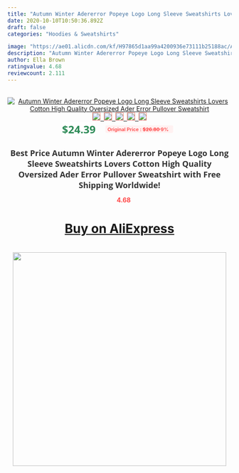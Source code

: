 ```yaml
---
title: "Autumn Winter Adererror Popeye Logo Long Sleeve Sweatshirts Lovers Cotton High Quality Oversized Ader Error Pullover Sweatshirt"
date: 2020-10-10T10:50:36.892Z
draft: false
categories: "Hoodies & Sweatshirts"

image: "https://ae01.alicdn.com/kf/H97865d1aa99a4200936e73111b25188ac/Autumn-Winter-Adererror-Popeye-Logo-Long-Sleeve-Sweatshirts-Lovers-Cotton-High-Quality-Oversized-Ader-Error-Pullover.jpg"
description: "Autumn Winter Adererror Popeye Logo Long Sleeve Sweatshirts Lovers Cotton High Quality Oversized Ader Error Pullover Sweatshirt"
author: Ella Brown
ratingvalue: 4.68
reviewcount: 2.111
---
```

<br>
<div style="text-align: center;">
<a href="https://s.click.aliexpress.com/e/_ApU5QN" target="_blank" rel="nofollow noopener noreferrer"><img alt="Autumn Winter Adererror Popeye Logo Long Sleeve Sweatshirts Lovers Cotton High Quality Oversized Ader Error Pullover Sweatshirt" class="magnifier-image" src="https://ae01.alicdn.com/kf/H97865d1aa99a4200936e73111b25188ac/Autumn-Winter-Adererror-Popeye-Logo-Long-Sleeve-Sweatshirts-Lovers-Cotton-High-Quality-Oversized-Ader-Error-Pullover.jpg_640x640.jpg">
<br>
<img style="border:1px solid salmon" src="https://ae01.alicdn.com/kf/H97865d1aa99a4200936e73111b25188ac/Autumn-Winter-Adererror-Popeye-Logo-Long-Sleeve-Sweatshirts-Lovers-Cotton-High-Quality-Oversized-Ader-Error-Pullover.jpg_120x120.jpg">&nbsp;&nbsp;<img style="border:1px solid salmon" src="https://ae01.alicdn.com/kf/H8757378c56d34533a95b11c367222d17B/Autumn-Winter-Adererror-Popeye-Logo-Long-Sleeve-Sweatshirts-Lovers-Cotton-High-Quality-Oversized-Ader-Error-Pullover.jpg_120x120.jpg">&nbsp;&nbsp;<img style="border:1px solid salmon" src="https://ae01.alicdn.com/kf/Hae7ab59eaac34f7eaba763ff0fbe968aC/Autumn-Winter-Adererror-Popeye-Logo-Long-Sleeve-Sweatshirts-Lovers-Cotton-High-Quality-Oversized-Ader-Error-Pullover.jpg_120x120.jpg">&nbsp;&nbsp;<img style="border:1px solid salmon" src="https://ae01.alicdn.com/kf/H1ec6b793b5b9429eb3d4fe15854ffd4cR/Autumn-Winter-Adererror-Popeye-Logo-Long-Sleeve-Sweatshirts-Lovers-Cotton-High-Quality-Oversized-Ader-Error-Pullover.jpg_120x120.jpg">&nbsp;&nbsp;<img style="border:1px solid salmon" src="https://ae01.alicdn.com/kf/H8c2a70229a704c989fdc9f38ebb176efH/Autumn-Winter-Adererror-Popeye-Logo-Long-Sleeve-Sweatshirts-Lovers-Cotton-High-Quality-Oversized-Ader-Error-Pullover.jpg_120x120.jpg"></a></div><br0>
<div style="text-align: center;"><span style="background-color: white; border: 0px; box-sizing: border-box; color: seagreen; display: inline-block; font-family: &quot;open sans&quot; , &quot;arial&quot; , &quot;helvetica&quot; , sans-serif , &quot;heiti&quot;; font-size: 24px; font-stretch: inherit; font-weight: 700; line-height: inherit; margin: 0px 10px 0px 0px; padding: 0px; vertical-align: middle;">$24.39 </span>
<span style="background: rgb(255 , 241 , 241); border-radius: 3px; border: 0px; box-sizing: border-box; color: #ff4747; display: inline-block; font-family: inherit; font-size: 12px; font-stretch: inherit; font-style: inherit; font-variant: inherit; font-weight: 600; line-height: inherit; margin: 0px; padding: 2px 5px; transform: scale(0.9); vertical-align: middle;">Original Price : <b style="text-decoration: line-through;">$26.80 </b> 9%&nbsp;&nbsp;</span></div>
<h1 style="color: #333333; display: inline-block; font-family: &quot;open sans&quot; , &quot;arial&quot; , &quot;helvetica&quot; , sans-serif , &quot;heiti&quot;; font-size: 18px; font-stretch: inherit; font-weight: 700; text-align: center;">Best Price Autumn Winter Adererror Popeye Logo Long Sleeve Sweatshirts Lovers Cotton High Quality Oversized Ader Error Pullover Sweatshirt with Free Shipping Worldwide!</h1>
<div style="color: #ff4747; text-align: center;">
<img src="https://4.bp.blogspot.com/-M0ZcTcb-5uY/XleCXlxnR4I/AAAAAAAAAEc/OrjgMkXV1oMQFaCRZj5HQwOCBcu3w1FegCPcBGAYYCw/s1600/star.png" style="height: 15px;">&nbsp;<b>4.68</b></div>
<div class="button_cont" align="center"><a class="buynow_a" href="https://s.click.aliexpress.com/e/_ApU5QN" target="_blank" rel="nofollow noopener noreferrer"><H1>Buy on AliExpress</H1></a></div><br>
<div class="separator" style="clear: both; text-align: center;">
<img src="https://lh3.googleusercontent.com/-pTy5HemUv9M/XlePHvY0dAI/AAAAAAAAAE4/0nX5iRUoIWY8eMW9Dpxeirr157OZliDIgCLcBGAsYHQ/s1600/badge.gif" width="480">
</div>
